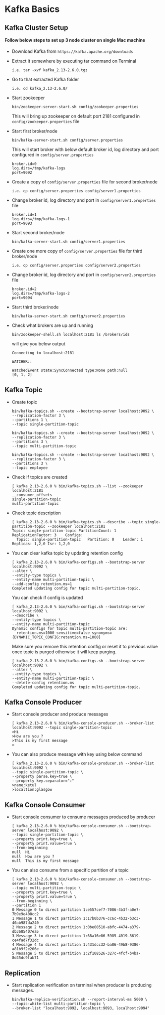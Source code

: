 # Kafka Basics
## Kafka Cluster Setup

#### Follow below steps to set up 3 node cluster on single Mac machine

* Download Kafka from ```https://kafka.apache.org/downloads```
* Extract it somewhere by executing tar command on Terminal

  ```i.e. tar -xvf kafka_2.13-2.6.0.tgz```
* Go to that extracted Kafka folder
   
  ```i.e. cd kafka_2.13-2.6.0/```
* Start zookeeper
   
  ```bin/zookeeper-server-start.sh config/zookeeper.properties```
  
  This will bring up zookeeper on default port 2181 configured in ```config/zookeeper.properties``` file
* Start first broker/node

  ```bin/kafka-server-start.sh config/server.properties```  
  
  This will start broker with below default broker id, log directory and port configured in ```config/server.properties```
  ```   
  broker.id=0  
  log.dirs=/tmp/kafka-logs  
  port=9092
  ``` 
* Create a copy of ```config/server.properties``` file for second broker/node
   
  ```i.e. cp config/server.properties config/server1.properties```
* Change broker id, log directory and port in ```config/server1.properties``` file
   
  ```
  broker.id=1
  log.dirs=/tmp/kafka-logs-1
  port=9093
  ```
* Start second broker/node

  ```bin/kafka-server-start.sh config/server1.properties```    
* Create one more copy of ```config/server.properties``` file for third broker/node

  ```i.e. cp config/server.properties config/server2.properties```
* Change broker id, log directory and port in ```config/server2.properties``` file
   
  ```
  broker.id=2
  log.dirs=/tmp/kafka-logs-2
  port=9094
  ```   
* Start third broker/node

   ```bin/kafka-server-start.sh config/server2.properties```     
   
* Check what brokers are up and running

  ```bin/zookeeper-shell.sh localhost:2181 ls /brokers/ids```  
  
  will give you below output
  
  ```
  Connecting to localhost:2181
 
  WATCHER::
  
  WatchedEvent state:SyncConnected type:None path:null
  [0, 1, 2]
  ```

## Kafka Topic 

* Create topic

  ```
  bin/kafka-topics.sh --create --bootstrap-server localhost:9092 \
  --replication-factor 3 \
  --partitions 1 \
  --topic single-partition-topic
  ```
  
  ```
  bin/kafka-topics.sh --create --bootstrap-server localhost:9092 \
  --replication-factor 3 \
  --partitions 3 \
  --topic multi-partition-topic
  ```
  
  ```$xslt
  bin/kafka-topics.sh --create --bootstrap-server localhost:9092 \
  --replication-factor 3 \
  --partitions 3 \
  --topic employee
  ```
* Check if topics are created 

  ```$xslt
  [ kafka_2.13-2.6.0 % bin/kafka-topics.sh --list --zookeeper localhost:2181                                                                      
  __consumer_offsets
  single-partition-topic
  multi-partition-topic
  ```  
  
* Check topic description
  ```$xslt
  [ kafka_2.13-2.6.0 % bin/kafka-topics.sh --describe --topic single-partition-topic --zookeeper localhost:2181
  Topic: single-partition-topic	PartitionCount: 1	ReplicationFactor: 3	Configs: 
  	Topic: single-partition-topic	Partition: 0	Leader: 1	Replicas: 1,2,0	Isr: 1,2,0
  ```    

* You can clear kafka topic by updating retention config

  ```$xslt
  [ kafka_2.13-2.6.0 % bin/kafka-configs.sh --bootstrap-server localhost:9092 \
  --alter \
  --entity-type topics \
  --entity-name multi-partition-topic \
  --add-config retention.ms=1
  Completed updating config for topic multi-partition-topic.
  ```  
  
  You can check if config is updated
  
  ```$xslt
  [ kafka_2.13-2.6.0 % bin/kafka-configs.sh --bootstrap-server localhost:9092 \
  --describe \
  --entity-type topics \
  --entity-name multi-partition-topic
  Dynamic configs for topic multi-partition-topic are:
    retention.ms=1000 sensitive=false synonyms={DYNAMIC_TOPIC_CONFIG:retention.ms=1000}
  ```
  
  Make sure you remove this retention config or reset it to previous value once topic is purged otherwise it will keep purging.
  
  ```$xslt
  [ kafka_2.13-2.6.0 % bin/kafka-configs.sh --bootstrap-server localhost:9092 \
  --alter \
  --entity-type topics \
  --entity-name multi-partition-topic \
  --delete-config retention.ms                           
  Completed updating config for topic multi-partition-topic.
  ```
## Kafka Console Producer

* Start console producer and produce messages

  ```
  [ kafka_2.13-2.6.0 % bin/kafka-console-producer.sh --broker-list localhost:9092 --topic single-partition-topic
  >Hi
  >How are you ?
  >This is my first message
  >
  ```
  
* You can also produce message with key using below command
  
  ```$xslt
  [ kafka_2.13-2.6.0 % bin/kafka-console-producer.sh --broker-list localhost:9092 \
  --topic single-partition-topic \
  --property parse.key=true \
  --property key.separator=":"
  >name:ketul
  >localtion:glasgow
  ```
## Kafka Console Consumer

* Start console consumer to consume messages produced by producer
  
  ```
  [ kafka_2.13-2.6.0 % bin/kafka-console-consumer.sh --bootstrap-server localhost:9092 \
  --topic single-partition-topic \
  --property print.key=true \
  --property print.value=true \
  --from-beginning 
  null	Hi
  null	How are you ?
  null	This is my first message
  ```
* You can also consume from a specific partition of a topic
  
  ```$xslt
  [ kafka_2.13-2.6.0 % bin/kafka-console-consumer.sh --bootstrap-server localhost:9092 \
  --topic multi-partition-topic \
  --property print.key=true \
  --property print.value=true \
  --from-beginning \
  --partition 1
  0	Message 0 to direct partition 1:e557cef7-7086-4b3f-a0e7-7b9e9e408cc2
  1	Message 1 to direct partition 1:17b0b376-cc6c-4b32-b3c3-40ab987da240
  2	Message 2 to direct partition 1:0be00510-abfc-4474-a379-db3685407ea5
  3	Message 3 to direct partition 1:68a16e86-5985-4019-8619-ce4fad7f32dc
  4	Message 4 to direct partition 1:431dcc32-ba86-49b8-9386-a81b9f2e206e
  5	Message 5 to direct partition 1:2f108526-327c-4fcf-b4ba-8d45dc9fab71
  ```
  
 ## Replication
 
 * Start replication verification on terminal when producer is producing messages. 
   
   ```$xslt
   bin/kafka-replica-verification.sh --report-interval-ms 5000 \
   --topic-white-list multi-partition-topic \
   --broker-list "localhost:9092, localhost:9093, localhost:9094"
   ```
